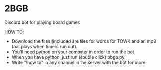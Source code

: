 # 2BGB
Discord bot for playing board games

HOW TO:
- Download the files (included are files for words for TOWK and an mp3 that plays when timers run out).
- You'll need [python](python.org/downloads) on your computer in order to run the bot
- When you have python, just run (double click) bbgb.py
- Write "!how to" in any channel in the server with the bot for more 

